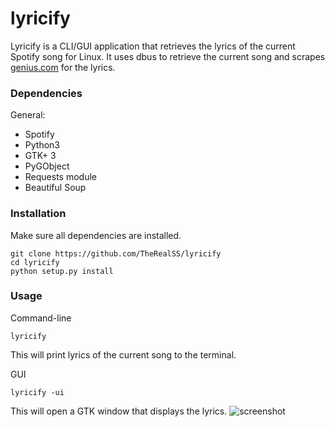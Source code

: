 # lyricify
Lyricify is a CLI/GUI application that retrieves the lyrics of the current Spotify song for Linux. It uses dbus to retrieve the current song and scrapes [genius.com](https://www.genius.com) for the lyrics.

### Dependencies
General:
* Spotify
* Python3
* GTK+ 3
* PyGObject
* Requests module
* Beautiful Soup

### Installation
Make sure all dependencies are installed.
```
git clone https://github.com/TheRealSS/lyricify
cd lyricify
python setup.py install
```
### Usage
Command-line
```
lyricify
```
This will print lyrics of the current song to the terminal.

GUI
```
lyricify -ui
```
This will open a GTK window that displays the lyrics.
![screenshot](https://i.cubeupload.com/3Knx86.jpg)